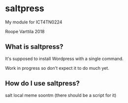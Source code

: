 # saltpress
My module for ICT4TN0224

Roope Varttila 2018

## What is saltpress?
It's supposed to install Wordpress with a single command.

Work in progress so don't expect it to do much yet.

## How do I use saltpress?
salt local meme soontm (there should be a script for it)
